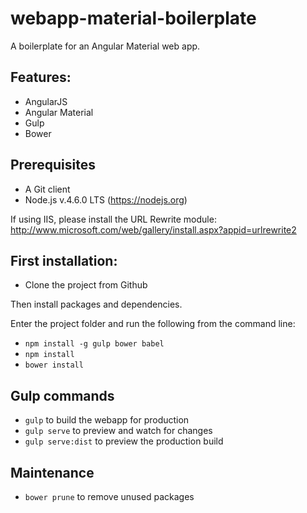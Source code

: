 # webapp-material-boilerplate
A boilerplate for an Angular Material web app.

## Features:
* AngularJS
* Angular Material
* Gulp
* Bower

## Prerequisites
* A Git client
* Node.js v.4.6.0 LTS (https://nodejs.org)

If using IIS, please install the URL Rewrite module:
http://www.microsoft.com/web/gallery/install.aspx?appid=urlrewrite2

## First installation:
* Clone the project from Github

Then install packages and dependencies.

Enter the project folder and run the following from the command line:
* `npm install -g gulp bower babel`
* `npm install`
* `bower install`

## Gulp commands
* `gulp` to build the webapp for production
* `gulp serve` to preview and watch for changes
* `gulp serve:dist` to preview the production build

## Maintenance
* `bower prune` to remove unused packages
